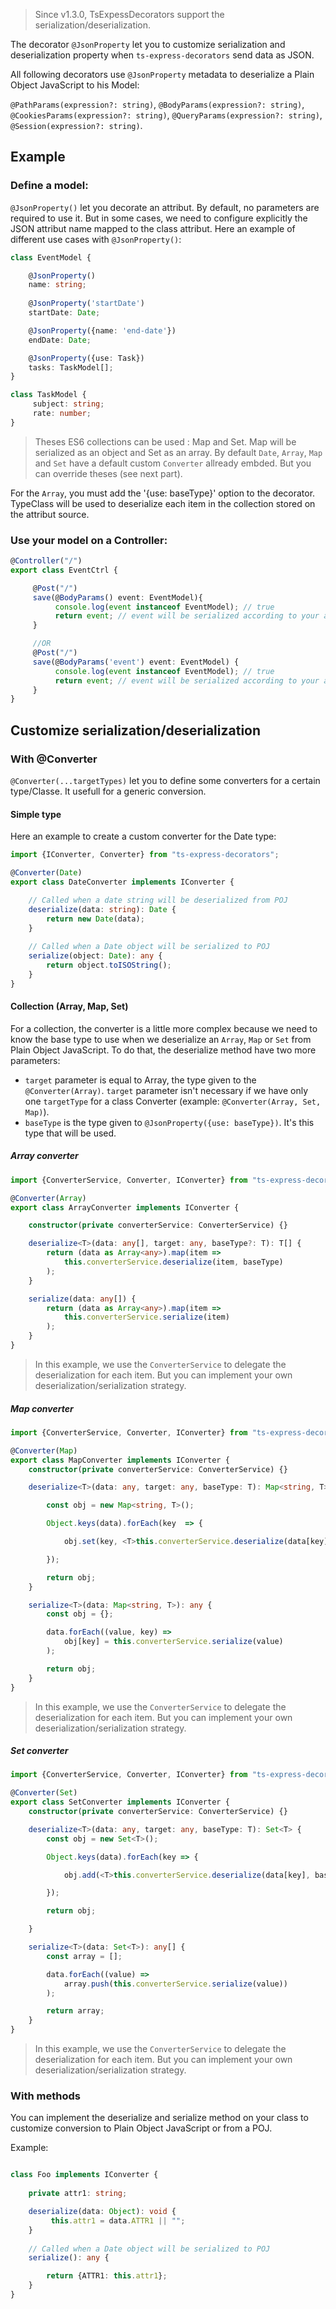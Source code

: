 > Since v1.3.0, TsExpessDecorators support the serialization/deserialization.

The decorator `@JsonProperty` let you to customize serialization and deserialization property when `ts-express-decorators` send data as JSON.

All following decorators use `@JsonProperty` metadata to deserialize a Plain Object JavaScript to his Model:

`@PathParams(expression?: string)`, `@BodyParams(expression?: string)`, `@CookiesParams(expression?: string)`, `@QueryParams(expression?: string)`, `@Session(expression?: string)`.

## Example
### Define a model:

`@JsonProperty()` let you decorate an attribut. By default, no parameters are required to use it. But in some cases, we need to configure explicitly the JSON attribut name mapped to the class attribut. Here an example of different use cases with `@JsonProperty()`:

```typescript
class EventModel {

    @JsonProperty()
    name: string;
     
    @JsonProperty('startDate')
    startDate: Date;

    @JsonProperty({name: 'end-date'})
    endDate: Date;

    @JsonProperty({use: Task})
    tasks: TaskModel[];
}

class TaskModel {
     subject: string;
     rate: number;
}
```
> Theses ES6 collections can be used : Map and Set.
> Map will be serialized as an object and Set as an array.
> By default `Date`, `Array`, `Map` and `Set` have a default custom `Converter` allready embded. But you can override theses (see next part).

For the `Array`, you must  add the '{use: baseType}' option to the decorator. TypeClass will be used to deserialize each item in the collection stored on the attribut source.

### Use your model on a Controller:

```typescript
@Controller("/")
export class EventCtrl {

     @Post("/")
     save(@BodyParams() event: EventModel){
          console.log(event instanceof EventModel); // true
          return event; // event will be serialized according to your annotation on EventModel class.
     } 

     //OR
     @Post("/")
     save(@BodyParams('event') event: EventModel) {
          console.log(event instanceof EventModel); // true
          return event; // event will be serialized according to your annotation on EventModel class.
     }
}
```
## Customize serialization/deserialization
### With @Converter

`@Converter(...targetTypes)` let you to define some converters for a certain type/Classe. It usefull for a generic conversion.

#### Simple type
Here an example to create a custom converter for the Date type:

```typescript
import {IConverter, Converter} from "ts-express-decorators";

@Converter(Date)
export class DateConverter implements IConverter {

    // Called when a date string will be deserialized from POJ
    deserialize(data: string): Date {
        return new Date(data);
    }
 
    // Called when a Date object will be serialized to POJ
    serialize(object: Date): any {
        return object.toISOString();
    }
}
```

#### Collection (Array, Map, Set)
 
For a collection, the converter is a little more complex because we need to know the base type to use when we deserialize an `Array`, `Map` or `Set` from Plain Object JavaScript. To do that, the deserialize method have two more parameters:

* `target` parameter is equal to Array, the type given to the `@Converter(Array)`. `target` parameter isn't necessary if we have only one `targetType` for a class Converter (example: `@Converter(Array, Set, Map)`). 
* `baseType` is the type given to `@JsonProperty({use: baseType})`. It's this type that will be used.

##### Array converter

```typescript
import {ConverterService, Converter, IConverter} from "ts-express-decorators";

@Converter(Array)
export class ArrayConverter implements IConverter {

    constructor(private converterService: ConverterService) {}

    deserialize<T>(data: any[], target: any, baseType?: T): T[] {
        return (data as Array<any>).map(item =>
            this.converterService.deserialize(item, baseType)
        );
    }

    serialize(data: any[]) {
        return (data as Array<any>).map(item =>
            this.converterService.serialize(item)
        );
    }
}
```

> In this example, we use the `ConverterService` to delegate the deserialization for each item. But you can implement your own deserialization/serialization strategy.

##### Map converter
```typescript
import {ConverterService, Converter, IConverter} from "ts-express-decorators";

@Converter(Map)
export class MapConverter implements IConverter {
    constructor(private converterService: ConverterService) {}

    deserialize<T>(data: any, target: any, baseType: T): Map<string, T> {

        const obj = new Map<string, T>();

        Object.keys(data).forEach(key  => {

            obj.set(key, <T>this.converterService.deserialize(data[key], baseType));

        });

        return obj;
    }

    serialize<T>(data: Map<string, T>): any {
        const obj = {};

        data.forEach((value, key) =>
            obj[key] = this.converterService.serialize(value)
        );

        return obj;
    }
}
```

> In this example, we use the `ConverterService` to delegate the deserialization for each item. But you can implement your own deserialization/serialization strategy.

##### Set converter

```typescript
import {ConverterService, Converter, IConverter} from "ts-express-decorators";

@Converter(Set)
export class SetConverter implements IConverter {
    constructor(private converterService: ConverterService) {}

    deserialize<T>(data: any, target: any, baseType: T): Set<T> {
        const obj = new Set<T>();

        Object.keys(data).forEach(key => {

            obj.add(<T>this.converterService.deserialize(data[key], baseType));

        });

        return obj;

    }

    serialize<T>(data: Set<T>): any[] {
        const array = [];

        data.forEach((value) =>
            array.push(this.converterService.serialize(value))
        );

        return array;
    }
}
```

> In this example, we use the `ConverterService` to delegate the deserialization for each item. But you can implement your own deserialization/serialization strategy.

### With methods
You can implement the deserialize and serialize method on your class to customize conversion to Plain Object JavaScript or from a POJ.

Example:
```typescript

class Foo implements IConverter {
    
    private attr1: string;

    deserialize(data: Object): void {
         this.attr1 = data.ATTR1 || "";
    }
 
    // Called when a Date object will be serialized to POJ
    serialize(): any {

        return {ATTR1: this.attr1};
    }
}
```